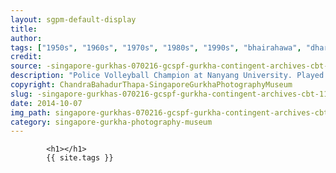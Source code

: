 ```yaml
---
layout: sgpm-default-display
title: 
author: 
tags: ["1950s", "1960s", "1970s", "1980s", "1990s", "bhairahawa", "dharan", "gurkhas", "kathmandu", "nepal", "pokhara", "singapore", "singapore gurkha archive", "singapore gurkha old photographs", "singapore gurkha photography museum", "singapore gurkhas"]
credit: 
source: -singapore-gurkhas-070216-gcspf-gurkha-contingent-archives-cbt-11
description: "Police Volleyball Champion at Nanyang University. Played with Pakistani, which were part of the Police Reserve Unit. Date: 7 Nov 1959. Played with a team from Nanyang University. They didnt win."
copyright: ChandraBahadurThapa-SingaporeGurkhaPhotographyMuseum
slug: -singapore-gurkhas-070216-gcspf-gurkha-contingent-archives-cbt-11
date: 2014-10-07
img_path: singapore-gurkhas-070216-gcspf-gurkha-contingent-archives-cbt-11.jpg
category: singapore-gurkha-photography-museum
---
```

	 		

	 		<h1></h1>
	 		{{ site.tags }}
	 		
